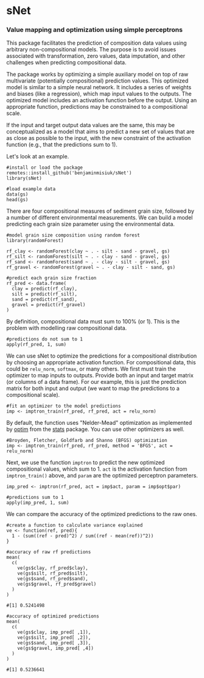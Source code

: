 # sNet
### Value mapping and optimization using simple perceptrons

This package facilitates the prediction of composition data values using arbitrary non-compositional models. 
The purpose is to avoid issues associated with transformation, zero values, data imputation, and other challenges when predicting compositional data.

The package works by optimizing a simple auxiliary model on top of raw multivariate (potentially compositional) prediction values. 
This optimized model is similar to a simple neural network. 
It includes a series of weights and biases (like a regression), which map input values to the outputs.
The optimized model includes an activation function before the output. Using an appropriate function, predictions may be constrained to a compositional scale.

If the input and target output data values are the same, this may be conceptualized as a model that aims to predict a new set of values that are as close as possible to the input, with the new constraint of the activation function (e.g., that the predictions sum to 1).

Let's look at an example.

```
#install or load the package
remotes::install_github('benjaminmisiuk/sNet')
library(sNet)

#load example data
data(gs)
head(gs)
```

There are four compositional measures of sediment grain size, followed by a number of different environmental measurements. We can build a model predicting each grain size parameter using the environmental data.

```
#model grain size composition using random forest
library(randomForest)

rf_clay <- randomForest(clay ~ . - silt - sand - gravel, gs)
rf_silt <- randomForest(silt ~ . - clay - sand - gravel, gs)
rf_sand <- randomForest(sand ~ . - clay - silt - gravel, gs)
rf_gravel <- randomForest(gravel ~ . - clay - silt - sand, gs)

#predict each grain size fraction
rf_pred <- data.frame(
  clay = predict(rf_clay),
  silt = predict(rf_silt),
  sand = predict(rf_sand),
  gravel = predict(rf_gravel)
)
```

By definition, compositional data must sum to 100% (or 1). This is the problem with modelling raw compositional data.

```
#predictions do not sum to 1
apply(rf_pred, 1, sum)
```

We can use sNet to optimize the predictions for a compositional distribution by choosing an appropriate activation function. For compositional data, this could be `relu_norm`, `softmax`, or many others. We first must train the optimizer to map inputs to outputs. Provide both an input and target matrix (or columns of a data frame). For our example, this is just the prediction matrix for both input and output (we want to map the predictions to a compositional scale).

```
#fit an optimizer to the model predictions
imp <- imptron_train(rf_pred, rf_pred, act = relu_norm)
```

By default, the function uses "Nelder-Mead" optimization as implemented by [optim](https://stat.ethz.ch/R-manual/R-devel/library/stats/html/optim.html) from the [stats](https://stat.ethz.ch/R-manual/R-devel/library/stats/html/00Index.html) package. You can use other optimizers as well.

```
#Broyden, Fletcher, Goldfarb and Shanno (BFGS) optimization
imp <- imptron_train(rf_pred, rf_pred, method = 'BFGS', act = relu_norm)
```

Next, we use the function `imptron` to predict the new optimized compositional values, which sum to 1. `act` is the activation function from `imptron_train()` above, and `param` are the optimized perceptron parameters.

```
imp_pred <- imptron(rf_pred, act = imp$act, param = imp$opt$par)

#predictions sum to 1
apply(imp_pred, 1, sum)
```

We can compare the accuracy of the optimized predictions to the raw ones.

```
#create a function to calculate variance explained
ve <- function(ref, pred){
  1 - (sum((ref - pred)^2) / sum((ref - mean(ref))^2))
}

#accuracy of raw rf predictions
mean(
  c(
    ve(gs$clay, rf_pred$clay),
    ve(gs$silt, rf_pred$silt),
    ve(gs$sand, rf_pred$sand),
    ve(gs$gravel, rf_pred$gravel)
  )
)

#[1] 0.5241498

#accuracy of optimized predictions
mean(
  c(
    ve(gs$clay, imp_pred[ ,1]),
    ve(gs$silt, imp_pred[ ,2]),
    ve(gs$sand, imp_pred[ ,3]),
    ve(gs$gravel, imp_pred[ ,4])
  )
)

#[1] 0.5236641
```
